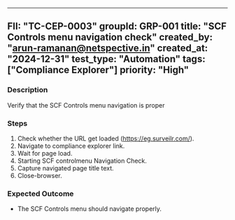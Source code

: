 ---
  FII: "TC-CEP-0003"
  groupId: GRP-001
  title: "SCF Controls menu navigation check"
  created_by: "arun-ramanan@netspective.in"
  created_at:  "2024-12-31"
  test_type: "Automation"
  tags: ["Compliance Explorer"] 
  priority: "High"
  ---

  ### Description
  Verify that the SCF Controls menu navigation is proper

  ### Steps
  1. Check whether the URL get loaded (https://eg.surveilr.com/).
  2. Navigate to compliance explorer link.
  3. Wait for page load.
  4. Starting SCF controlmenu Navigation Check.
  5. Capture navigated page title text.
  6. Close-browser.

  ### Expected Outcome
  -   The SCF Controls menu should navigate properly.